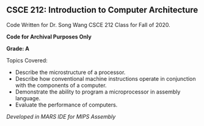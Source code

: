 ## CSCE 212: Introduction to Computer Architecture
Code Written for Dr. Song Wang CSCE 212 Class for Fall of 2020.

**Code for Archival Purposes Only**

**Grade: A**

Topics Covered: 
* Describe the microstructure of a processor.
* Describe how conventional machine instructions operate in conjunction with the
components of a computer.
* Demonstrate the ability to program a microprocessor in assembly language.
* Evaluate the performance of computers.



*Developed in MARS IDE for MIPS Assembly*
